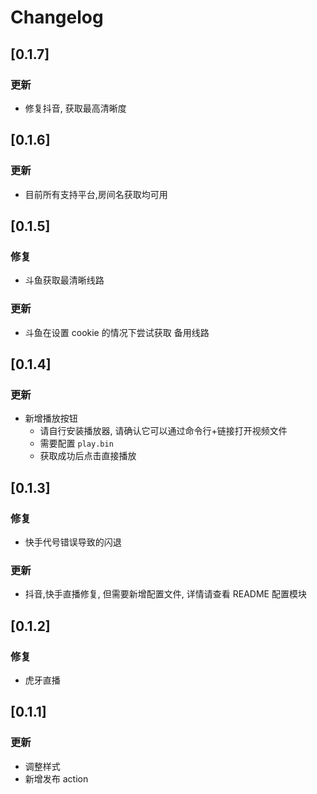 # Changelog

## [0.1.7]

### 更新

-   修复抖音, 获取最高清晰度

## [0.1.6]

### 更新

-   目前所有支持平台,房间名获取均可用

## [0.1.5]

### 修复

-   斗鱼获取最清晰线路

### 更新

-   斗鱼在设置 cookie 的情况下尝试获取 备用线路

## [0.1.4]

### 更新

-   新增播放按钮
    -   请自行安装播放器, 请确认它可以通过命令行+链接打开视频文件
    -   需要配置 `play.bin`
    -   获取成功后点击直接播放

## [0.1.3]

### 修复

-   快手代号错误导致的闪退

### 更新

-   抖音,快手直播修复, 但需要新增配置文件, 详情请查看 README 配置模块

## [0.1.2]

### 修复

-   虎牙直播

## [0.1.1]

### 更新

-   调整样式
-   新增发布 action
